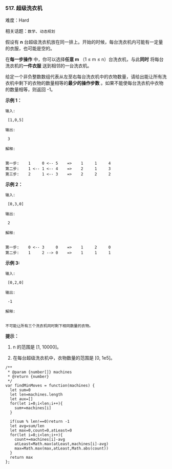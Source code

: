 ### 517. 超级洗衣机

难度：Hard

相关话题：`数学`、`动态规划`

假设有 **n** 台超级洗衣机放在同一排上。开始的时候，每台洗衣机内可能有一定量的衣服，也可能是空的。



在**每一步操作** 中，你可以选择**任意 m** （1 &le; m &le; n）台洗衣机，与此**同时** 将每台洗衣机的**一件衣服** 送到相邻的一台洗衣机。



给定一个非负整数数组代表从左至右每台洗衣机中的衣物数量，请给出能让所有洗衣机中剩下的衣物的数量相等的**最少的操作步数** 。如果不能使每台洗衣机中衣物的数量相等，则返回 -1。







**示例 1：** 



```
输入:

 [1,0,5]

输出:

 3

解释:

 
第一步:    1     0 <-- 5    =>    1     1     4
第二步:    1 <-- 1 <-- 4    =>    2     1     3    
第三步:    2     1 <-- 3    =>    2     2     2   
```


**示例 2：** 



```
输入:

 [0,3,0]

输出:

 2

解释:

 
第一步:    0 <-- 3     0    =>    1     2     0    
第二步:    1     2 --> 0    =>    1     1     1     
```


**示例 3:** 



```
输入:

 [0,2,0]

输出:

 -1

解释:

 
不可能让所有三个洗衣机同时剩下相同数量的衣物。
```






**提示：** 




1. n 的范围是 [1, 10000]。

2. 在每台超级洗衣机中，衣物数量的范围是 [0, 1e5]。








```
/**
 * @param {number[]} machines
 * @return {number}
 */
var findMinMoves = function(machines) {
  let sum=0
  let len=machines.length
  let aux=[]
  for(let i=0;i<len;i++){
    sum+=machines[i]
  }

  if(sum % len!==0)return -1
  let avg=sum/len
  let max=0,count=0,atLeast=0
  for(let i=0;i<len;i++){
    count+=machines[i]-avg
    atLeast=Math.max(atLeast,machines[i]-avg)
    max=Math.max(max,atLeast,Math.abs(count))
  }
  return max
};
```

